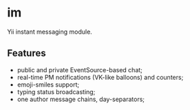 # im

Yii instant messaging module.


## Features

- public and private EventSource-based chat;
- real-time PM notifications (VK-like balloons) and counters;
- emoji-smiles support;
- typing status broadcasting;
- one author message chains, day-separators;